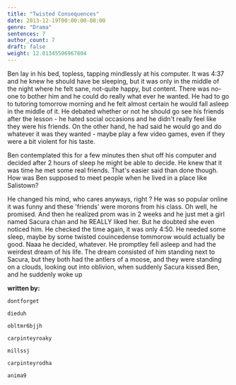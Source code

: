 ```yaml
---
title: "Twisted Consequences"
date: 2013-12-19T00:00:00-08:00
genre: "Drama"
sentences: 7
author_count: 7
draft: false
weight: 12.01345506967804
---
```



Ben lay in his bed, topless, tapping mindlessly at his computer. It was 4:37 and he knew he should have be sleeping, but it was only in the middle of the night where he felt sane, not-quite happy, but content. There was no-one to bother him and he could do really what ever he wanted.
He had to go to tutoring tomorrow morning and he felt almost certain he would fall asleep in the middle of it. He debated whether or not he should go see his friends after the lesson - he hated social occasions and he didn't really feel like they were his friends.
On the other hand, he had said he would go and do whatever it was they wanted - maybe play a few video games, even if they were a bit violent for his taste.

Ben contemplated this for a few minutes then shut off his computer and decided after 2 hours of sleep he might be able to decide.
He knew that it was time he met some real friends. That's easier said than done though. How was Ben supposed to meet people when he lived in a place like Salistown?

He changed his mind, who cares anyways, right ? He was so popular online it was funny and these 'friends' were morons from his class. Oh well, he promised. And then he realized prom was in 2 weeks and he just met a girl named Sacura chan and he REALLY liked her. But he doubted she even noticed him. He checked the time again, it was only 4:50. He needed some sleep, maybe by some twisted couincedense tommorow would actually be good. Naaa he decided, whatever. He promptley fell asleep and had the weirdest dream of his life.
The dream consisted of him standing next to Sacura, but they both had the antlers of a moose, and they were standing on a clouds, looking out into oblivion, when suddenly Sacura kissed Ben, and he suddenly woke up

**written by:**

`dontforget`

`dieduh`

`obltmr6bjjh`

`carpinteyroaky`

`millssj`

`carpinteyrodha`

`anima9`

